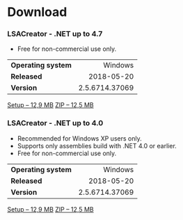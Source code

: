 # Download

### LSACreator - .NET up to 4.7
* Free for non-commercial use only.

|   |  |
| - | -: |
| **Operating system**  | Windows |
| **Released**  | 2018-05-20  |
| **Version**  | 2.5.6714.37069  |

<a type="button" class="btn btn-lg btn-lg btn-primary" href="https://tagbites.com/lsacreator/Files/LSACreatorSetup_NET47.exe">Setup – 12,9 MB</a>
<a type="button" class="btn btn-lg btn-lg btn-secondary" href="https://tagbites.com/lsacreator/Files/LSACreator_NET47.zip">ZIP – 12,5 MB</a>

### LSACreator - .NET up to 4.0
* Recommended for Windows XP users only.
* Supports only assemblies build with .NET 4.0 or earlier.
* Free for non-commercial use only.

|   |  |
| - | -: |
| **Operating system**  | Windows |
| **Released**  | 2018-05-20  |
| **Version**  | 2.5.6714.37069  |

<a type="button" class="btn btn-lg btn-lg btn-primary" href="https://tagbites.com/lsacreator/Files/LSACreatorSetup_NET40.exe">Setup – 12,9 MB</a>
<a type="button" class="btn btn-lg btn-lg btn-secondary" href="https://tagbites.com/lsacreator/Files/LSACreator_NET40.zip">ZIP – 12,5 MB</a>
